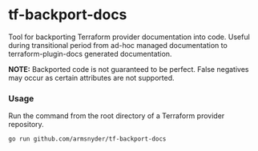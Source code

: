 # tf-backport-docs

Tool for backporting Terraform provider documentation into code. Useful during transitional period from ad-hoc managed
documentation to terraform-plugin-docs generated documentation.

**NOTE:** Backported code is not guaranteed to be perfect. False negatives may occur as certain attributes are not
supported.

### Usage

Run the command from the root directory of a Terraform provider repository.

```shell
go run github.com/armsnyder/tf-backport-docs
```
